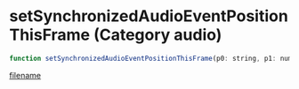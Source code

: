 # setSynchronizedAudioEventPositionThisFrame (Category audio)

```js
function setSynchronizedAudioEventPositionThisFrame(p0: string, p1: number): void
```

[filename](setSynchronizedAudioEventPositionThisFrame_m.md ':include')